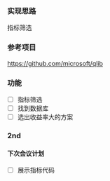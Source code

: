 ### 实现思路
指标筛选

### 参考项目 
https://github.com/microsoft/qlib

### 功能
- [ ] 指标筛选
- [ ] 找到数据库
- [ ] 选出收益率大的方案

### 2nd
#### 下次会议计划
- [ ] 展示指标代码
